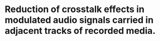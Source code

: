 # Reduction of crosstalk effects in modulated audio signals carried in adjacent tracks of recorded media.